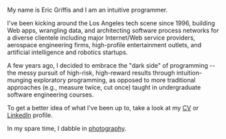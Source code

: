 My name is Eric Griffis and I am an intuitive programmer.

I've been kicking around the Los Angeles tech scene since 1996, building
Web apps, wrangling data, and architecting software process networks for a
diverse clientele including major Internet/Web service providers,
aerospace engineering firms, high-profile entertainment outlets, and
artificial intelligence and robotics startups.

A few years ago, I decided to embrace the "dark side" of programming --
the messy pursuit of high-risk, high-reward results through
intuition-munging exploratory programming, as opposed to more traditional
approaches (e.g., measure twice, cut once) taught in undergraduate
software engineering courses.

To get a better idea of what I've been up to, take a look at my
[CV](https://dedbox.github.io/cv/) or
[LinkedIn](https://www.linkedin.com/in/eagriffis/) profile.

In my spare time, I dabble in
[photography](https://dedbox.github.io/gallery/).
